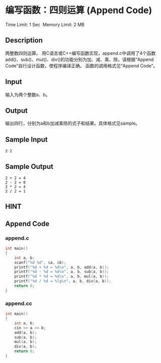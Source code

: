# 编写函数：四则运算 (Append Code)
Time Limit: 1 Sec  Memory Limit: 2 MB


## Description
两整数四则运算。
用C语言或C++编写函数实现，append.c中调用了4个函数add()、sub()、mul()、div()的功能分别为加、减、乘、除。请根据“Append Code”自行设计函数，使程序编译正确。
函数的调用格式见“Append Code”。


## Input
输入为两个整数a、b。


## Output
输出四行，分别为a和b加减乘除的式子和结果。具体格式见sample。


## Sample Input
```
2 2

```
## Sample Output
```
2 + 2 = 4
2 - 2 = 0
2 * 2 = 4
2 / 2 = 1

```

## HINT


## Append Code
### append.c
```c
int main()
{
    int a, b;
    scanf("%d %d", &a, &b);
    printf("%d + %d = %d\n", a, b, add(a, b));
    printf("%d - %d = %d\n", a, b, sub(a, b));
    printf("%d * %d = %d\n", a, b, mul(a, b));
    printf("%d / %d = %lg\n", a, b, div(a, b));
    return 0;
}

```
### append.cc
```cpp
int main()
{
    int a, b;
    cin >> a >> b;
    add(a, b);
    sub(a, b);
    mul(a, b);
    div(a, b);
    return 0;
}

```
